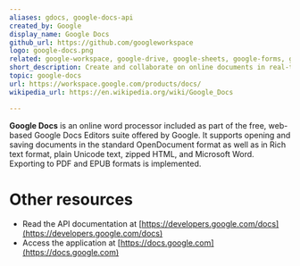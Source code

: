 ```yaml
---
aliases: gdocs, google-docs-api
created_by: Google
display_name: Google Docs
github_url: https://github.com/googleworkspace
logo: google-docs.png
related: google-workspace, google-drive, google-sheets, google-forms, google-slides
short_description: Create and collaborate on online documents in real-time and from any device.
topic: google-docs
url: https://workspace.google.com/products/docs/
wikipedia_url: https://en.wikipedia.org/wiki/Google_Docs

---
```

**Google Docs** is an online word processor included as part of the free, web-based Google Docs Editors suite offered by Google. It supports opening and saving documents in the standard OpenDocument format as well as in Rich text format, plain Unicode text, zipped HTML, and Microsoft Word. Exporting to PDF and EPUB formats is implemented.

# Other resources
- Read the API documentation at [https://developers.google.com/docs](https://developers.google.com/docs)
- Access the application at [https://docs.google.com](https://docs.google.com)
